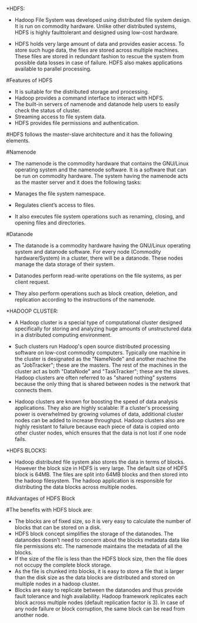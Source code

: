 *HDFS:
- Hadoop File System was developed using distributed file system design. It is run on commodity hardware. Unlike other distributed systems, HDFS is highly faulttolerant and designed using low-cost hardware.

- HDFS holds very large amount of data and provides easier access. To store such huge data, the files are stored across multiple machines. These files are stored in redundant fashion to rescue the system from possible data losses in case of failure. HDFS also makes applications available to parallel processing.

#Features of HDFS
- It is suitable for the distributed storage and processing.
- Hadoop provides a command interface to interact with HDFS.
- The built-in servers of namenode and datanode help users to easily check the status of cluster.
- Streaming access to file system data.
- HDFS provides file permissions and authentication.

#HDFS follows the master-slave architecture and it has the following elements.

#Namenode
- The namenode is the commodity hardware that contains the GNU/Linux operating system and the namenode software. It is a software that can be run on commodity hardware. The system having the namenode acts as the master server and it does the following tasks:

- Manages the file system namespace.
- Regulates client’s access to files.
- It also executes file system operations such as renaming, closing, and opening files and directories.

#Datanode
- The datanode is a commodity hardware having the GNU/Linux operating system and datanode software. For every node (Commodity hardware/System) in a cluster, there will be a datanode. These nodes manage the data storage of their system.

- Datanodes perform read-write operations on the file systems, as per client request.
- They also perform operations such as block creation, deletion, and replication according to the instructions of the namenode.


*HADOOP CLUSTER:
- A Hadoop cluster is a special type of computational cluster designed specifically for storing and analyzing huge amounts of unstructured data in a distributed computing environment.

- Such clusters run Hadoop's open source distributed processing software on low-cost commodity computers. Typically one machine in the cluster is designated as the "NameNode" and another machine the as "JobTracker"; these are the masters. The rest of the machines in the cluster act as both "DataNode" and "TaskTracker"; these are the slaves. Hadoop clusters are often referred to as "shared nothing" systems because the only thing that is shared between nodes is the network that connects them. 

- Hadoop clusters are known for boosting the speed of data analysis applications. They also are highly scalable: If a cluster's processing power is overwhelmed by growing volumes of data, additional cluster nodes can be added to increase throughput. Hadoop clusters also are highly resistant to failure because each piece of data is copied onto other cluster nodes, which ensures that the data is not lost if one node fails.


*HDFS BLOCKS:
- Hadoop distributed file system also stores the data in terms of blocks. However the block size in HDFS is very large. The default size of HDFS block is 64MB. The files are split into 64MB blocks and then stored into the hadoop filesystem. The hadoop application is responsible for distributing the data blocks across multiple nodes. 

#Advantages of HDFS Block

#The benefits with HDFS block are: 
- The blocks are of fixed size, so it is very easy to calculate the number of blocks that can be stored on a disk.
- HDFS block concept simplifies the storage of the datanodes. The datanodes doesn’t need to concern about the blocks metadata data like file permissions etc. The namenode maintains the metadata of all the blocks.
- If the size of the file is less than the HDFS block size, then the file does not occupy the complete block storage.
- As the file is chunked into blocks, it is easy to store a file that is larger than the disk size as the data blocks are distributed and stored on multiple nodes in a hadoop cluster.
- Blocks are easy to replicate between the datanodes and thus provide fault tolerance and high availability. Hadoop framework replicates each block across multiple nodes (default replication factor is 3). In case of any node failure or block corruption, the same block can be read from another node.
